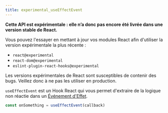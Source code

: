 ```yaml
---
title: experimental_useEffectEvent
---
```


<Wip>

**Cette API est expérimentale : elle n’a donc pas encore été livrée dans une version stable de React.**

Vous pouvez l'essayer en mettant à jour vos modules React afin d'utiliser la version expérimentale la plus récente :

- `react@experimental`
- `react-dom@experimental`
- `eslint-plugin-react-hooks@experimental`

Les versions expérimentales de React sont susceptibles de contenir des bugs. Veillez donc à ne pas les utiliser en production.

</Wip>


<Intro>

`useEffectEvent` est un Hook React qui vous permet d'extraire de la logique non réactie dans un [Événement d'Effet](/learn/separating-events-from-effects#declaring-an-effect-event).

```js
const onSomething = useEffectEvent(callback)
```

</Intro>

<InlineToc />

